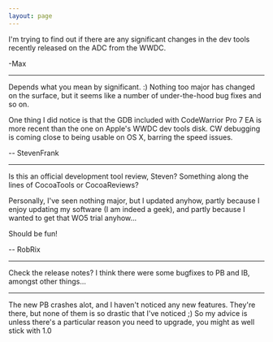 ```yaml
---
layout: page
---
```




I'm trying to find out if there are any significant changes in the dev tools recently released on the ADC from the  WWDC.

-Max

----

Depends what you mean by significant.  :)  Nothing too major has changed on the surface, but it seems like a number of under-the-hood bug fixes and so on.

One thing I did notice is that the GDB included with CodeWarrior Pro 7 EA is more recent than the one on Apple's WWDC dev tools disk.  CW debugging is coming close to being usable on OS X, barring the speed issues.  

-- StevenFrank

----

Is this an official development tool review, Steven? Something along the lines of CocoaTools or CocoaReviews?

Personally, I've seen nothing major, but I updated anyhow, partly because I enjoy updating my software (I am indeed a geek), and partly because I wanted to get that WO5 trial anyhow...

Should be fun!

-- RobRix

----

Check the release notes? I think there were some bugfixes to PB and IB, amongst other things...

----
The new PB crashes alot, and I haven't noticed any new features. They're there, but none of them is so drastic that I've noticed ;) So my advice is unless there's a particular reason you need to upgrade, you might as well stick with 1.0
